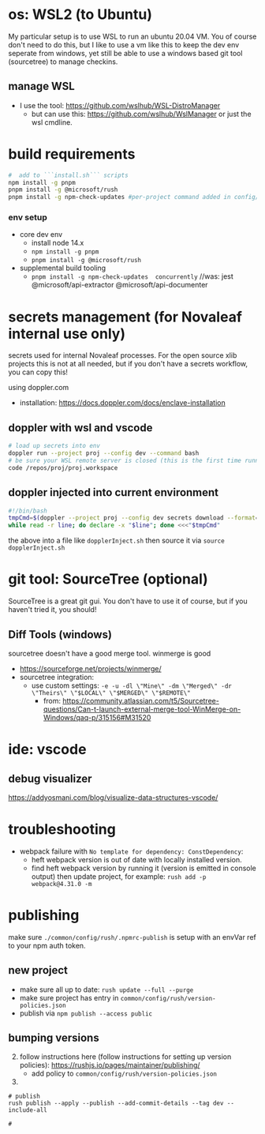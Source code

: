 

# os:  WSL2 (to Ubuntu)
My particular setup is to use WSL to run an ubuntu 20.04 VM.    You of course don't need to do this, but I like to use a vm like this to  keep the dev env seperate from windows, yet still be able to use a windows based git tool (sourcetree) to manage checkins.

## manage WSL
- I use the tool: https://github.com/wslhub/WSL-DistroManager
  - but can use this:  https://github.com/wslhub/WslManager or just the wsl cmdline.

# build requirements

```bash
#  add to ```install.sh``` scripts
npm install -g pnpm
pnpm install -g @microsoft/rush
pnpm install -g npm-check-updates #per-project command added in config/rush/command-line.json and each package.json
```


### env setup

- core dev env
  - install node 14.x
  - ```npm install -g pnpm ```
  - ```pnpm install -g @microsoft/rush```
- supplemental build tooling
  - ```pnpm install -g npm-check-updates  concurrently```  //was: jest @microsoft/api-extractor @microsoft/api-documenter

# secrets management (for Novaleaf internal use only)
secrets used for internal Novaleaf processes.  For the open source xlib projects this is not at all needed, but if you don't have a secrets workflow, you can copy this!

using doppler.com
- installation: https://docs.doppler.com/docs/enclave-installation


## doppler with wsl and vscode

```bash
# load up secrets into env
doppler run --project proj --config dev --command bash
# be sure your WSL remote server is closed (this is the first time running vscode) otherwise your secrets won't be populated
code /repos/proj/proj.workspace
```

## doppler injected into current environment

```bash
#!/bin/bash
tmpCmd=$(doppler --project proj --config dev secrets download --format=env --no-file)
while read -r line; do declare -x "$line"; done <<<"$tmpCmd"
```

the above into a file like ```dopplerInject.sh``` then source it via ```source dopplerInject.sh```


# git tool:  SourceTree (optional)
SourceTree is a great git gui.  You don't have to use it of course, but if you haven't tried it, you should!



## Diff Tools (windows)
sourcetree doesn't have a good merge tool.  winmerge is good

- <https://sourceforge.net/projects/winmerge/>
- sourcetree integration:
  - use custom settings:  ```-e -u -dl \"Mine\" -dm \"Merged\" -dr \"Theirs\" \"$LOCAL\" \"$MERGED\" \"$REMOTE\"```
    - from: <https://community.atlassian.com/t5/Sourcetree-questions/Can-t-launch-external-merge-tool-WinMerge-on-Windows/qaq-p/315156#M31520>




# ide: vscode


## debug visualizer

<https://addyosmani.com/blog/visualize-data-structures-vscode/>

# troubleshooting

- webpack failure with ```No template for dependency: ConstDependency```:
  - heft webpack version is out of date with locally installed version.
  - find heft webpack version by running it (version is emitted in console output) then update project, for example: ```rush add -p webpack@4.31.0 -m```


# publishing

make sure ```./common/config/rush/.npmrc-publish``` is setup with an envVar ref to your npm auth token.

## new project

- make sure all up to date:  ```rush update --full --purge```
- make sure project has entry in ```common/config/rush/version-policies.json```
- publish via ```npm publish --access public```




## bumping versions

2. follow instructions here (follow instructions for setting up version policies):  https://rushjs.io/pages/maintainer/publishing/
   - add policy to ```common/config/rush/version-policies.json```
3. 

```
# publish
rush publish --apply --publish --add-commit-details --tag dev --include-all

# 
```